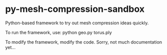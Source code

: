 # py-mesh-compression-sandbox
Python-based framework to try out mesh compression ideas quickly.

To run the framework, use:
  python geo.py torus.ply
  
To modify the framework, modify the code. Sorry, not much documentation yet...
